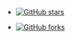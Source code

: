 * [![GitHub stars](https://img.shields.io/github/stars/ehang-io/nps?style=social)](https://github.com/hxdcloud/nps/stargazers)

* [![GitHub forks](https://img.shields.io/github/forks/ehang-io/nps?style=social)](https://github.com/hxdcloud/nps/network)